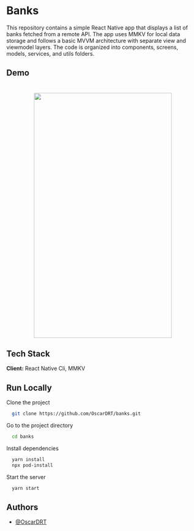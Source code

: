 # Banks

This repository contains a simple React Native app that displays a list of banks fetched from a remote API. The app uses MMKV for local data storage and follows a basic MVVM architecture with separate view and viewmodel layers. The code is organized into components, screens, models, services, and utils folders.

## Demo

<h1 align="center"><img src="https://github.com/OscarDRT/banks/blob/main/src/assets/demo.gif" height="640px" width="360px"></h1>

## Tech Stack

**Client:** React Native Cli, MMKV

## Run Locally

Clone the project

```bash
  git clone https://github.com/OscarDRT/banks.git
```

Go to the project directory

```bash
  cd banks
```

Install dependencies

```bash
  yarn install
  npx pod-install
```

Start the server

```bash
  yarn start
```

## Authors

- [@OscarDRT](https://github.com/OscarDRT)
